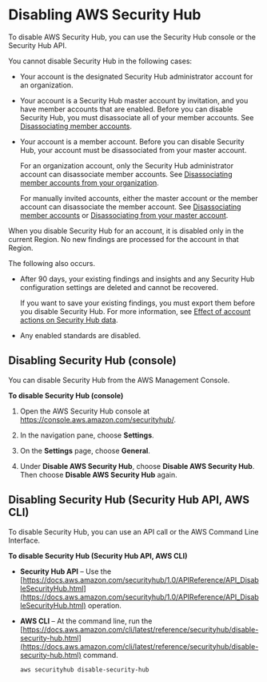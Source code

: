 # Disabling AWS Security Hub<a name="securityhub-disable"></a>

To disable AWS Security Hub, you can use the Security Hub console or the Security Hub API\.

You cannot disable Security Hub in the following cases:
+ Your account is the designated Security Hub administrator account for an organization\.
+ Your account is a Security Hub master account by invitation, and you have member accounts that are enabled\. Before you can disable Security Hub, you must disassociate all of your member accounts\. See [Disassociating member accounts](securityhub-disassociate-members.md)\.
+ Your account is a member account\. Before you can disable Security Hub, your account must be disassociated from your master account\.

  For an organization account, only the Security Hub administrator account can disassociate member accounts\. See [Disassociating member accounts from your organization](accounts-orgs-disassociate.md)\.

  For manually invited accounts, either the master account or the member account can disassociate the member account\. See [Disassociating member accounts](securityhub-disassociate-members.md) or [Disassociating from your master account](securityhub-disassociate-from-master.md)\.

When you disable Security Hub for an account, it is disabled only in the current Region\. No new findings are processed for the account in that Region\.

The following also occurs\.
+ After 90 days, your existing findings and insights and any Security Hub configuration settings are deleted and cannot be recovered\.

  If you want to save your existing findings, you must export them before you disable Security Hub\. For more information, see [Effect of account actions on Security Hub data](securityhub-data-retention.md)\.
+ Any enabled standards are disabled\.

## Disabling Security Hub \(console\)<a name="securityhub-disable-console"></a>

You can disable Security Hub from the AWS Management Console\.

**To disable Security Hub \(console\)**

1. Open the AWS Security Hub console at [https://console\.aws\.amazon\.com/securityhub/](https://console.aws.amazon.com/securityhub/)\.

1. In the navigation pane, choose **Settings**\.

1. On the **Settings** page, choose **General**\.

1. Under **Disable AWS Security Hub**, choose **Disable AWS Security Hub**\. Then choose **Disable AWS Security Hub** again\.

## Disabling Security Hub \(Security Hub API, AWS CLI\)<a name="securityhub-disable-api"></a>

To disable Security Hub, you can use an API call or the AWS Command Line Interface\.

**To disable Security Hub \(Security Hub API, AWS CLI\)**
+ **Security Hub API** – Use the [https://docs.aws.amazon.com/securityhub/1.0/APIReference/API_DisableSecurityHub.html](https://docs.aws.amazon.com/securityhub/1.0/APIReference/API_DisableSecurityHub.html) operation\.
+ **AWS CLI** – At the command line, run the [https://docs.aws.amazon.com/cli/latest/reference/securityhub/disable-security-hub.html](https://docs.aws.amazon.com/cli/latest/reference/securityhub/disable-security-hub.html) command\.

  ```
  aws securityhub disable-security-hub
  ```